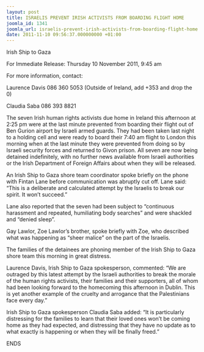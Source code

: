 ```yaml
---
layout: post
title: ISRAELIS PREVENT IRISH ACTIVISTS FROM BOARDING FLIGHT HOME
joomla_id: 1341
joomla_url: israelis-prevent-irish-activists-from-boarding-flight-home
date: 2011-11-10 09:56:37.000000000 +01:00
---
```

<p>Irish Ship to Gaza</p>
<p>For Immediate Release: Thursday 10 November 2011, 9:45 am</p>
<p>For more information, contact:</p>
<p>Laurence Davis 086 360 5053 (Outside of Ireland, add +353 and drop the 0)</p>
<p>Claudia Saba 086 393 8821</p>
<p>The seven Irish human rights activists due home in Ireland this afternoon at 2:25 pm were at the last minute prevented from boarding their flight out of Ben Gurion airport by Israeli armed guards. They had been taken last night to a holding cell and were ready to board their 7:40 am flight to London this morning when at the last minute they were prevented from doing so by Israeli security forces and returned to Givon prison. All seven are now being detained indefinitely, with no further news available from Israeli authorities or the Irish Department of Foreign Affairs about when they will be released.</p>
<p>An Irish Ship to Gaza shore team coordinator spoke briefly on the phone with Fintan Lane before communication was abruptly cut off. Lane said: “This is a deliberate and calculated attempt by the Israelis to break our spirit. It won’t succeed.”</p>
<p>Lane also reported that the seven had been subject to “continuous harassment and repeated, humiliating body searches” and were shackled and “denied sleep”.</p>
<p>Gay Lawlor, Zoe Lawlor’s brother, spoke briefly with Zoe, who described what was happening as “sheer malice” on the part of the Israelis.</p>
<p />

</p>
<p>The families of the detainees are phoning member of the Irish Ship to Gaza shore team this morning in great distress.</p>
<p>Laurence Davis, Irish Ship to Gaza spokesperson, commented: “We are outraged by this latest attempt by the Israeli authorities to break the morale of the human rights activists, their families and their supporters, all of whom had been looking forward to the homecoming this afternoon in Dublin. This is yet another example of the cruelty and arrogance that the Palestinians face every day.”</p>
<p>Irish Ship to Gaza spokesperson Claudia Saba added: “It is particularly distressing for the families to learn that their loved ones won’t be coming home as they had expected, and distressing that they have no update as to what exactly is happening or when they will be finally freed.”</p>
<p>ENDS</p>
<p> </p>
